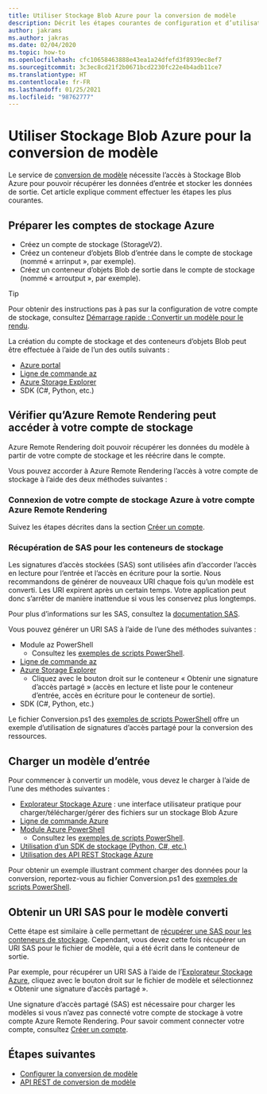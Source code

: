 ```yaml
---
title: Utiliser Stockage Blob Azure pour la conversion de modèle
description: Décrit les étapes courantes de configuration et d’utilisation du stockage Blob pour la conversion de modèle.
author: jakrams
ms.author: jakras
ms.date: 02/04/2020
ms.topic: how-to
ms.openlocfilehash: cfc10658463888e43ea1a24dfefd3f8939ec8ef7
ms.sourcegitcommit: 3c3ec8cd21f2b0671bcd2230fc22e4b4adb11ce7
ms.translationtype: HT
ms.contentlocale: fr-FR
ms.lasthandoff: 01/25/2021
ms.locfileid: "98762777"
---
```

# <a name="use-azure-blob-storage-for-model-conversion"></a>Utiliser Stockage Blob Azure pour la conversion de modèle

Le service de [conversion de modèle](model-conversion.md) nécessite l’accès à Stockage Blob Azure pour pouvoir récupérer les données d’entrée et stocker les données de sortie. Cet article explique comment effectuer les étapes les plus courantes.

## <a name="prepare-azure-storage-accounts"></a>Préparer les comptes de stockage Azure

- Créez un compte de stockage (StorageV2).
- Créez un conteneur d’objets Blob d’entrée dans le compte de stockage (nommé « arrinput », par exemple).
- Créez un conteneur d’objets Blob de sortie dans le compte de stockage (nommé « arroutput », par exemple).

> [!TIP]
> Pour obtenir des instructions pas à pas sur la configuration de votre compte de stockage, consultez [Démarrage rapide : Convertir un modèle pour le rendu](../../quickstarts/convert-model.md).

La création du compte de stockage et des conteneurs d’objets Blob peut être effectuée à l’aide de l’un des outils suivants :

- [Azure portal](https://portal.azure.com)
- [Ligne de commande az](/cli/azure/install-azure-cli?view=azure-cli-latest)
- [Azure Storage Explorer](https://azure.microsoft.com/features/storage-explorer/)
- SDK (C#, Python, etc.)

## <a name="ensure-azure-remote-rendering-can-access-your-storage-account"></a>Vérifier qu’Azure Remote Rendering peut accéder à votre compte de stockage

Azure Remote Rendering doit pouvoir récupérer les données du modèle à partir de votre compte de stockage et les réécrire dans le compte.

Vous pouvez accorder à Azure Remote Rendering l’accès à votre compte de stockage à l’aide des deux méthodes suivantes :

### <a name="connect-your-azure-storage-account-with-your-azure-remote-rendering-account"></a>Connexion de votre compte de stockage Azure à votre compte Azure Remote Rendering

Suivez les étapes décrites dans la section [Créer un compte](../create-an-account.md#link-storage-accounts).

### <a name="retrieve-sas-for-the-storage-containers"></a>Récupération de SAS pour les conteneurs de stockage

Les signatures d’accès stockées (SAS) sont utilisées afin d’accorder l’accès en lecture pour l’entrée et l’accès en écriture pour la sortie. Nous recommandons de générer de nouveaux URI chaque fois qu’un modèle est converti. Les URI expirent après un certain temps. Votre application peut donc s’arrêter de manière inattendue si vous les conservez plus longtemps.

Pour plus d’informations sur les SAS, consultez la [documentation SAS](../../../storage/common/storage-sas-overview.md).

Vous pouvez générer un URI SAS à l’aide de l’une des méthodes suivantes :

- Module az PowerShell
  - Consultez les [exemples de scripts PowerShell](../../samples/powershell-example-scripts.md).
- [Ligne de commande az](/cli/azure/install-azure-cli?view=azure-cli-latest)
- [Azure Storage Explorer](https://azure.microsoft.com/features/storage-explorer/)
  - Cliquez avec le bouton droit sur le conteneur « Obtenir une signature d’accès partagé » (accès en lecture et liste pour le conteneur d’entrée, accès en écriture pour le conteneur de sortie).
- SDK (C#, Python, etc.)

Le fichier Conversion.ps1 des [exemples de scripts PowerShell](../../samples/powershell-example-scripts.md#script-conversionps1) offre un exemple d’utilisation de signatures d’accès partagé pour la conversion des ressources.

## <a name="upload-an-input-model"></a>Charger un modèle d’entrée

Pour commencer à convertir un modèle, vous devez le charger à l’aide de l’une des méthodes suivantes :

- [Explorateur Stockage Azure](https://azure.microsoft.com/features/storage-explorer/) : une interface utilisateur pratique pour charger/télécharger/gérer des fichiers sur un stockage Blob Azure
- [Ligne de commande Azure](../../../storage/blobs/storage-quickstart-blobs-cli.md)
- [Module Azure PowerShell](/powershell/azure/install-az-ps?view=azps-2.2.0)
  - Consultez les [exemples de scripts PowerShell](../../samples/powershell-example-scripts.md).
- [Utilisation d’un SDK de stockage (Python, C#, etc.)](../../../storage/index.yml)
- [Utilisation des API REST Stockage Azure](/rest/api/storageservices/blob-service-rest-api)

Pour obtenir un exemple illustrant comment charger des données pour la conversion, reportez-vous au fichier Conversion.ps1 des [exemples de scripts PowerShell](../../samples/powershell-example-scripts.md#script-conversionps1).

## <a name="get-a-sas-uri-for-the-converted-model"></a>Obtenir un URI SAS pour le modèle converti

Cette étape est similaire à celle permettant de [récupérer une SAS pour les conteneurs de stockage](#retrieve-sas-for-the-storage-containers). Cependant, vous devez cette fois récupérer un URI SAS pour le fichier de modèle, qui a été écrit dans le conteneur de sortie.

Par exemple, pour récupérer un URI SAS à l’aide de l’[Explorateur Stockage Azure](https://azure.microsoft.com/features/storage-explorer/), cliquez avec le bouton droit sur le fichier de modèle et sélectionnez « Obtenir une signature d’accès partagé ».

Une signature d’accès partagé (SAS) est nécessaire pour charger les modèles si vous n’avez pas connecté votre compte de stockage à votre compte Azure Remote Rendering. Pour savoir comment connecter votre compte, consultez [Créer un compte](../create-an-account.md#link-storage-accounts).

## <a name="next-steps"></a>Étapes suivantes

- [Configurer la conversion de modèle](configure-model-conversion.md)
- [API REST de conversion de modèle](conversion-rest-api.md)
